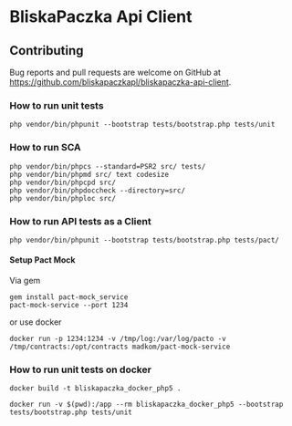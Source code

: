 # BliskaPaczka Api Client

## Contributing

Bug reports and pull requests are welcome on GitHub at https://github.com/bliskapaczkapl/bliskapaczka-api-client.

### How to run unit tests 
```
php vendor/bin/phpunit --bootstrap tests/bootstrap.php tests/unit
```

### How to run SCA
```
php vendor/bin/phpcs --standard=PSR2 src/ tests/
php vendor/bin/phpmd src/ text codesize
php vendor/bin/phpcpd src/
php vendor/bin/phpdoccheck --directory=src/ 
php vendor/bin/phploc src/
```

### How to run API tests as a Client
```
php vendor/bin/phpunit --bootstrap tests/bootstrap.php tests/pact/
```

#### Setup Pact Mock

Via gem
```
gem install pact-mock_service
pact-mock-service --port 1234
```

or use docker
```
docker run -p 1234:1234 -v /tmp/log:/var/log/pacto -v /tmp/contracts:/opt/contracts madkom/pact-mock-service
```

### How to run unit tests on docker

```
docker build -t bliskapaczka_docker_php5 .
```

```
docker run -v $(pwd):/app --rm bliskapaczka_docker_php5 --bootstrap tests/bootstrap.php tests/unit
```